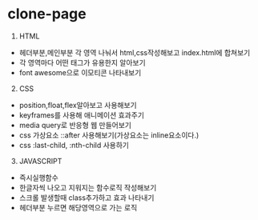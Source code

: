 # clone-page
1. HTML
- 헤더부분,메인부분 각 영역 나눠서 html,css작성해보고 index.html에 합쳐보기
- 각 영역마다 어떤 태그가 유용한지 알아보기
- font awesome으로 이모티콘 나타내보기  

2. CSS
- position,float,flex알아보고 사용해보기
- keyframes를 사용해 애니메이션 효과주기
- media query로 반응형 웹 만들어보기
- css 가상요소 ::after 사용해보기(가상요소는 inline요소이다.)
- css :last-child, :nth-child 사용하기  

3. JAVASCRIPT
- 즉시실행함수
- 한글자씩 나오고 지워지는 함수로직 작성해보기
- 스크롤 발생할때 class추가하고 효과 나타내기
- 헤더부분 누르면 해당영역으로 가는 로직 
